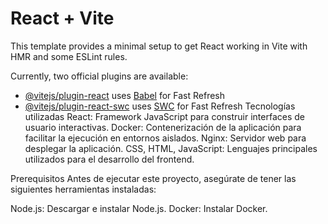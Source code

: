 # React + Vite

This template provides a minimal setup to get React working in Vite with HMR and some ESLint rules.

Currently, two official plugins are available:

- [@vitejs/plugin-react](https://github.com/vitejs/vite-plugin-react/blob/main/packages/plugin-react/README.md) uses [Babel](https://babeljs.io/) for Fast Refresh
- [@vitejs/plugin-react-swc](https://github.com/vitejs/vite-plugin-react-swc) uses [SWC](https://swc.rs/) for Fast Refresh
Tecnologías utilizadas
React: Framework JavaScript para construir interfaces de usuario interactivas.
Docker: Contenerización de la aplicación para facilitar la ejecución en entornos aislados.
Nginx: Servidor web para desplegar la aplicación.
CSS, HTML, JavaScript: Lenguajes principales utilizados para el desarrollo del frontend.

Prerequisitos
Antes de ejecutar este proyecto, asegúrate de tener las siguientes herramientas instaladas:

Node.js: Descargar e instalar Node.js.
Docker: Instalar Docker.
